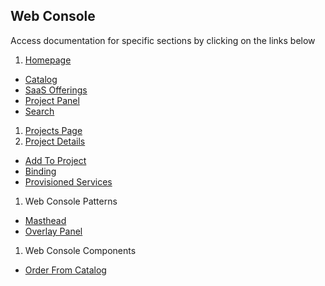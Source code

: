 ## Web Console
Access documentation for specific sections by clicking on the links below

1. [Homepage](http://openshift.github.io/openshift-origin-design/web-console/1-homepage/overview)
  - [Catalog](http://openshift.github.io/openshift-origin-design/web-console/1-homepage/catalog)
  - [SaaS Offerings](http://openshift.github.io/openshift-origin-design/web-console/1-homepage/offerings)
  - [Project Panel](http://openshift.github.io/openshift-origin-design/web-console/1-homepage/project-panel)
  - [Search](http://openshift.github.io/openshift-origin-design/web-console/1-homepage/search)
1. [Projects Page](http://openshift.github.io/openshift-origin-design/web-console/2-projects-page/overview)
1. [Project Details](http://openshift.github.io/openshift-origin-design/web-console/3-project-details/overview)
  - [Add To Project](http://openshift.github.io/openshift-origin-design/web-console/3-project-details/add-to-project)
  - [Binding](http://openshift.github.io/openshift-origin-design/web-console/3-project-details/binding-in-project)
  - [Provisioned Services](http://openshift.github.io/openshift-origin-design/web-console/3-project-details/provisioned-services)
1. Web Console Patterns
  - [Masthead](http://openshift.github.io/openshift-origin-design/web-console/4-patterns/masthead)
  - [Overlay Panel](http://openshift.github.io/openshift-origin-design/web-console/4-patterns/overlay-panel)
1. Web Console Components
  - [Order From Catalog](http://openshift.github.io/openshift-origin-design/web-console/5-components/order-from-catalog)
